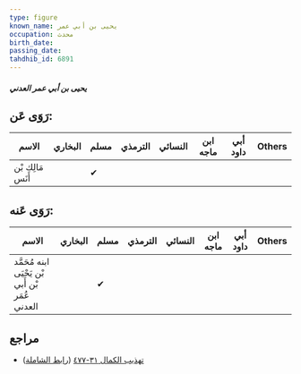 ```yaml
---
type: figure
known_name: يحيى بن أبي عمر
occupation: محدث
birth_date:
passing_date:
tahdhib_id: 6891
---
```

##### يحيى بن أبي عمر العدني

## رَوَى عَن:
| الاسم            | البخاري | مسلم | الترمذي | النسائي | ابن ماجه | أبي داود | Others |
| ---------------- | ------- | ---- | ------- | ------- | -------- | -------- | ------ |
| مَالِك بْن أَنَس |         | ✔    |         |         |          |          |        |
## رَوَى عَنه:
| الاسم                                           | البخاري | مسلم | الترمذي | النسائي | ابن ماجه | أبي داود | Others |
| ----------------------------------------------- | ------- | ---- | ------- | ------- | -------- | -------- | ------ |
| ابنه مُحَمَّد بْن يَحْيَى بْن أَبي عُمَر العدني |         | ✔    |         |         |          |          |        |
## مراجع
- [تهذيب الكمال ٣١-٤٧٧](obsidian://open?vault=Tahdhib-al-Kamal&file=Figures/٦٨٩١-يحيى%20بن%20أبي%20عمر%20العدني) ([رابط الشاملة](https://shamela.ws/book/3722/17025))